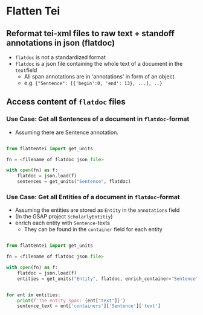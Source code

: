 # Flatten Tei

## Reformat tei-xml files to raw text + standoff annotations in json (flatdoc)

 * `flatdoc` is not a standardized format
 * `flatdoc` is a json file containing the whole text of a document in the `text`field
   * All span annotations are in 'annotations' in form of an object.
   * e.g. `{"Sentence": [{'begin':0, 'end': 13}, ...], ..}` 

## Access content of `flatdoc` files

### Use Case: Get all Sentences of a document in `flatdoc`-format

  * Assuming there are Sentence annotation.

```python

from flattentei import get_units

fn = <filename of flatdoc json file>

with open(fn) as f:
    flatdoc = json.load(f)
    sentences = get_units("Sentence", flatdoc)
```

### Use Case: Get all Entities of a document in `flatdoc`-format
  * Assuming the entities are stored as `Entity` in the `annotations` field
  * (In the GSAP project `ScholarlyEntitiy`)
  * enrich each entity with `Sentence`-texts
    * They can be found in the `container` field for each entity

```python

from flattentei import get_units

fn = <filename of flatdoc json file>

with open(fn) as f:
    flatdoc = json.load(f)
    entities = get_units("Entity", flatdoc, enrich_container="Sentence")


for ent in entities:
    print(f'The entity span: {ent["text"]}')
    sentence_text = ent['containers']['Sentence']['text']
```

